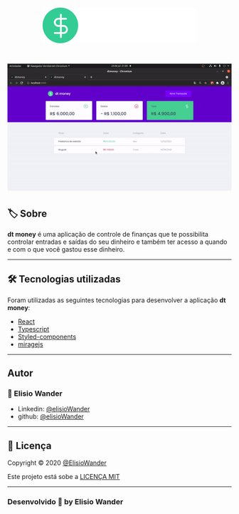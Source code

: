 <h1 align="center">
    <img src="./src/assets/logo.svg">
</h1>

<h1 align="center">
    <img src="./src/assets/dtmoney.gif">
</h1>

## 🏷️ Sobre 
**dt money** é uma aplicação de controle de finanças que te possibilita controlar entradas e saídas do seu dinheiro e também ter acesso a quando e com o que você gastou esse dinheiro.

---

## 🛠️ Tecnologias utilizadas
Foram utilizadas as seguintes tecnologias para desenvolver a aplicação **dt money**:

- [React](https://pt-br.reactjs.org/)
- [Typescript](https://www.typescriptlang.org/)
- [Styled-components](https://styled-components.com/)
- [miragejs](https://miragejs.com/)

---

## Autor
### 👤 Elisio Wander

- Linkedin: [@elisioWander](https://www.linkedin.com/in/elisio-wander-b88b69136/)
- github: [@elisioWander](https://github.com/ElisioWander)

---
## 📝 Licença
Copyright © 2020 [@ElisioWander]()

Este projeto está sobe a [LICENÇA MIT](https://opensource.org/licenses/MIT)

---

### Desenvolvido 💜 by Elisio Wander
